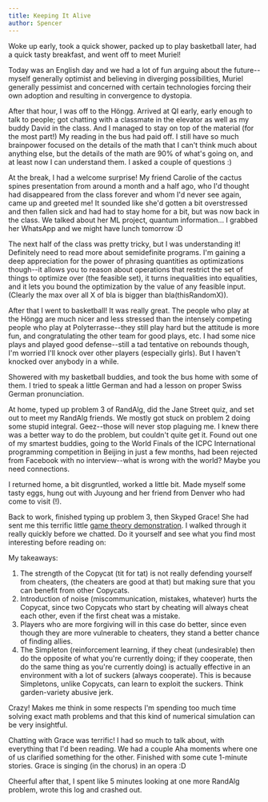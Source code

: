 ```yaml
---
title: Keeping It Alive
author: Spencer
---
```


Woke up early, took a quick shower, packed up to play basketball later, had a quick tasty breakfast, and went off to meet Muriel!

Today was an English day and we had a lot of fun arguing about the future--myself generally optimist and believing in diverging possibilities, Muriel generally pessimist and concerned with certain technologies forcing their own adoption and resulting in convergence to dystopia.

After that hour, I was off to the Höngg. Arrived at QI early, early enough to talk to people; got chatting with a classmate in the elevator as well as my buddy David in the class. And I managed to stay on top of the material (for the most part!) My reading in the bus had paid off. I still have so much brainpower focused on the details of the math that I can't think much about anything else, but the details of the math are 90% of what's going on, and at least now I can understand them. I asked a couple of questions :)

At the break, I had a welcome surprise! My friend Carolie of the cactus spines presentation from around a month and a half ago, who I'd thought had disappeared from the class forever and whom I'd never see again, came up and greeted me! It sounded like she'd gotten a bit overstressed and then fallen sick and had had to stay home for a bit, but was now back in the class. We talked about her ML project, quantum information... I grabbed her WhatsApp and we might have lunch tomorrow :D

The next half of the class was pretty tricky, but I was understanding it! Definitely need to read more about semidefinite programs. I'm gaining a deep appreciation for the power of phrasing quantities as optimizations though--it allows you to reason about operations that restrict the set of things to optimize over (the feasible set), it turns inequalities into equalities, and it lets you bound the optimization by the value of any feasible input. (Clearly the max over all X of bla is bigger than bla(thisRandomX)).

After that I went to basketball! It was really great. The people who play at the Höngg are much nicer and less stressed than the intensely competing people who play at Polyterrasse--they still play hard but the attitude is more fun, and congratulating the other team for good plays, etc. I had some nice plays and played good defense--still a tad tentative on rebounds though, I'm worried I'll knock over other players (especially girls). But I haven't knocked over anybody in a while.

Showered with my basketball buddies, and took the bus home with some of them. I tried to speak a little German and had a lesson on proper Swiss German pronunciation.

At home, typed up problem 3 of RandAlg, did the Jane Street quiz, and set out to meet my RandAlg friends. We mostly got stuck on problem 2 doing some stupid integral. Geez--those will never stop plaguing me. I knew there was a better way to do the problem, but couldn't quite get it. Found out one of my smartest buddies, going to the World Finals of the ICPC International programming competition in Beijing in just a few months, had been rejected from Facebook with no interview--what is wrong with the world? Maybe you need connections.

I returned home, a bit disgruntled, worked a little bit. Made myself some tasty eggs, hung out with Juyoung and her friend from Denver who had come to visit (!).

Back to work, finished typing up problem 3, then Skyped Grace! She had sent me this terrific little [game theory demonstration]("ncase.me/trust/"). I walked through it really quickly before we chatted. Do it yourself and see what you find most interesting before reading on:

My takeaways:
1. The strength of the Copycat (tit for tat) is not really defending yourself from cheaters, (the cheaters are good at that) but making sure that you can benefit from other Copycats.
2. Introduction of noise (miscommunication, mistakes, whatever) hurts the Copycat, since two Copycats who start by cheating will always cheat each other, even if the first cheat was a mistake.
3. Players who are more forgiving will in this case do better, since even though they are more vulnerable to cheaters, they stand a better chance of finding allies.
2. The Simpleton (reinforcement learning, if they cheat (undesirable) then do the opposite of what you're currently doing; if they cooperate, then do the same thing as you're currently doing) is actually effective in an environment with a lot of suckers (always cooperate). This is because Simpletons, unlike Copycats, can learn to exploit the suckers. Think garden-variety abusive jerk.

Crazy! Makes me think in some respects I'm spending too much time solving exact math problems and that this kind of numerical simulation can be very insightful.

Chatting with Grace was terrific! I had so much to talk about, with everything that I'd been reading. We had a couple Aha moments where one of us clarified something for the other. Finished with some cute 1-minute stories. Grace is singing (in the chorus) in an opera :D

Cheerful after that, I spent like 5 minutes looking at one more RandAlg problem, wrote this log and crashed out.







